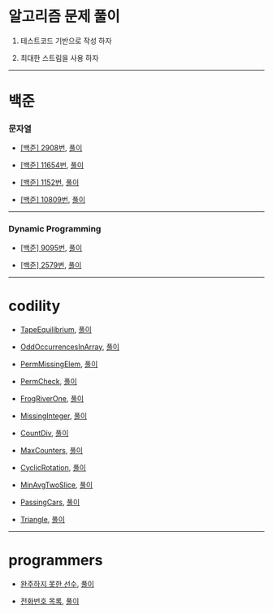 알고리즘 문제 풀이  
================

1. 테스트코드 기반으로 작성 하자  

2. 최대한 스트림을 사용 하자  

---

백준  
====

### 문자열  

- [[백준] 2908번](https://www.acmicpc.net/problem/2908), [풀이](https://github.com/Hue9010/algorithm/blob/master/src/main/java/baekjoon/Num10809.java)  

- [[백준] 11654번](https://www.acmicpc.net/problem/11654), [풀이](https://github.com/Hue9010/algorithm/blob/master/src/main/java/baekjoon/Num11654.java)

- [[백준] 1152번](https://www.acmicpc.net/problem/1152), [풀이](https://github.com/Hue9010/algorithm/blob/master/src/main/java/baekjoon/Num1152.java)

- [[백준] 10809번](https://www.acmicpc.net/problem/10809), [풀이](https://github.com/Hue9010/algorithm/blob/master/src/main/java/baekjoon/Num10809.java)

---

### Dynamic Programming  

- [[백준] 9095번](https://www.acmicpc.net/problem/9095), [풀이](https://github.com/Hue9010/algorithm/blob/master/src/main/java/baekjoon/Num9095.java)

- [[백준] 2579번](https://www.acmicpc.net/problem/2579), [풀이](https://github.com/Hue9010/algorithm/blob/master/src/main/java/baekjoon/Num2579.java)

---

codility  
=============

- [TapeEquilibrium](https://app.codility.com/programmers/lessons/3-time_complexity/tape_equilibrium/), [풀이](https://github.com/Hue9010/algorithm/blob/master/src/main/java/codility/TapeEquilibrium.java)  
	
- [OddOccurrencesInArray](https://app.codility.com/programmers/lessons/2-arrays/odd_occurrences_in_array/), [풀이](https://github.com/Hue9010/algorithm/blob/master/src/main/java/codility/OddOccurrencesInArray.java)  

- [PermMissingElem](https://app.codility.com/programmers/lessons/3-time_complexity/perm_missing_elem/), [풀이](https://github.com/Hue9010/algorithm/blob/master/src/main/java/codility/PermMissingElem.java)  

- [PermCheck](https://app.codility.com/programmers/lessons/4-counting_elements/perm_check/), [풀이](https://github.com/Hue9010/algorithm/blob/master/src/main/java/codility/PermCheck.java)  

- [FrogRiverOne](https://app.codility.com/programmers/lessons/4-counting_elements/frog_river_one/), [풀이](https://github.com/Hue9010/algorithm/blob/master/src/main/java/codility/FrogRiverOne.java)  

- [MissingInteger](https://app.codility.com/programmers/lessons/4-counting_elements/missing_integer/), [풀이](https://github.com/Hue9010/algorithm/blob/master/src/main/java/codility/MissingInteger.java)  

- [CountDiv](https://app.codility.com/programmers/lessons/5-prefix_sums/count_div/), [풀이](https://github.com/Hue9010/algorithm/blob/master/src/main/java/codility/CountDiv.java)  

- [MaxCounters](https://app.codility.com/programmers/lessons/4-counting_elements/max_counters/), [풀이](https://github.com/Hue9010/algorithm/blob/master/src/main/java/codility/MaxCounters.java)  

- [CyclicRotation](https://app.codility.com/programmers/lessons/2-arrays/cyclic_rotation/), [풀이](https://github.com/Hue9010/algorithm/blob/master/src/main/java/codility/CyclicRotation.java)  

- [MinAvgTwoSlice](https://app.codility.com/programmers/lessons/5-prefix_sums/min_avg_two_slice/), [풀이](https://github.com/Hue9010/algorithm/blob/master/src/main/java/codility/MinAvgTwoSlice.java)  

- [PassingCars](https://app.codility.com/programmers/lessons/5-prefix_sums/passing_cars/), [풀이](https://github.com/Hue9010/algorithm/blob/master/src/main/java/codility/PassingCars.java)  

- [Triangle](https://app.codility.com/programmers/lessons/6-sorting/triangle/), [풀이](https://github.com/Hue9010/algorithm/blob/master/src/main/java/codility/Triangle.java)  

---

programmers  
=============

- [완주하지 못한 선수](https://programmers.co.kr/learn/courses/30/lessons/42576?language=java), [풀이](https://github.com/Hue9010/algorithm/blob/master/src/main/java/programmers/Hash1.java)  

- [전화번호 목록](https://programmers.co.kr/learn/courses/30/lessons/42577?language=java), [풀이](https://github.com/Hue9010/algorithm/blob/master/src/main/java/programmers/Hash2.java)